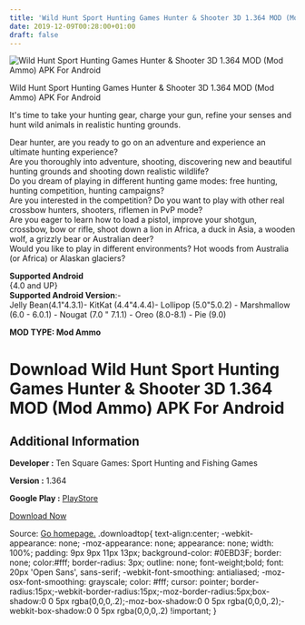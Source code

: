 ```yaml
---
title: 'Wild Hunt Sport Hunting Games Hunter & Shooter 3D 1.364 MOD (Mod Ammo) APK For Android'
date: 2019-12-09T00:28:00+01:00
draft: false
---
```


![Wild Hunt Sport Hunting Games Hunter & Shooter 3D 1.364 MOD (Mod Ammo) APK For Android](https://i0.wp.com/apkhome.net/wp-content/uploads/2019/12/Wild-Hunt-Sport-Hunting-Games-Hunter-Shooter-3D.png "Wild Hunt Sport Hunting Games Hunter & Shooter 3D 1.364 MOD (Mod Ammo) APK For Android")

  

Wild Hunt Sport Hunting Games Hunter & Shooter 3D 1.364 MOD (Mod Ammo) APK For Android

It's time to take your hunting gear, charge your gun, refine your senses and hunt wild animals in realistic hunting grounds.

Dear hunter, are you ready to go on an adventure and experience an ultimate hunting experience?  
Are you thoroughly into adventure, shooting, discovering new and beautiful hunting grounds and shooting down realistic wildlife?  
Do you dream of playing in different hunting game modes: free hunting, hunting competition, hunting campaigns?  
Are you interested in the competition? Do you want to play with other real crossbow hunters, shooters, riflemen in PvP mode?  
Are you eager to learn how to load a pistol, improve your shotgun, crossbow, bow or rifle, shoot down a lion in Africa, a duck in Asia, a wooden wolf, a grizzly bear or Australian deer?  
Would you like to play in different environments? Hot woods from Australia (or Africa) or Alaskan glaciers?

**Supported Android**  
{4.0 and UP}  
**Supported Android Version**:-  
Jelly Bean(4.1"4.3.1)- KitKat (4.4"4.4.4)- Lollipop (5.0"5.0.2) - Marshmallow (6.0 - 6.0.1) - Nougat (7.0 " 7.1.1) - Oreo (8.0-8.1) - Pie (9.0)

**MOD TYPE: Mod Ammo**

Download Wild Hunt Sport Hunting Games Hunter & Shooter 3D 1.364 MOD (Mod Ammo) APK For Android
===============================================================================================

Additional Information
----------------------

**Developer :** Ten Square Games: Sport Hunting and Fishing Games

**Version :** 1.364

**Google Play :** [PlayStore](https://play.google.com/store/apps/details?id=com.tensquaregames.huntmobile)

  

[Download Now](https://store4app.co/post/wild-hunt-sport-hunting-games-hunter-amp-shooter-3d-1-364-mod-mod-ammo-apk-for-android_1575819691)

  
Source: [Go homepage.](https://store4app.co/post/wild-hunt-sport-hunting-games-hunter-amp-shooter-3d-1-364-mod-mod-ammo-apk-for-android_1575819691) .downloadtop{ text-align:center; -webkit-appearance: none; -moz-appearance: none; appearance: none; width: 100%; padding: 9px 9px 11px 13px; background-color: #0EBD3F; border: none; color:#fff; border-radius: 3px; outline: none; font-weight;bold; font: 20px 'Open Sans', sans-serif; -webkit-font-smoothing: antialiased; -moz-osx-font-smoothing: grayscale; color: #fff; cursor: pointer; border-radius:15px;-webkit-border-radius:15px;-moz-border-radius:5px;box-shadow:0 0 5px rgba(0,0,0,.2);-moz-box-shadow:0 0 5px rgba(0,0,0,.2);-webkit-box-shadow:0 0 5px rgba(0,0,0,.2) !important; }